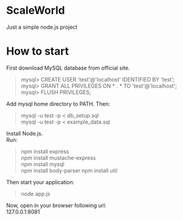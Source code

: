 # ScaleWorld
Just a simple node.js project

# How to start
First download MySQL database from official site.  
> mysql> CREATE USER 'test'@'localhost' IDENTIFIED BY 'test';  
> mysql> GRANT ALL PRIVILEGES ON * . * TO 'test'@'localhost';  
> mysql> FLUSH PRIVILEGES;  

Add mysql home directory to PATH. Then:  
> mysql -u test -p < db_setup.sql  
> mysql -u test -p < example_data.sql  

Install Node.js.  
Run:  
> npm install express  
> npm install mustache-express  
> npm install mysql  
> npm install body-parser
> npm install util

Then start your application:  
> node app.js  

Now, open in your browser following url:  
127.0.0.1:8081  